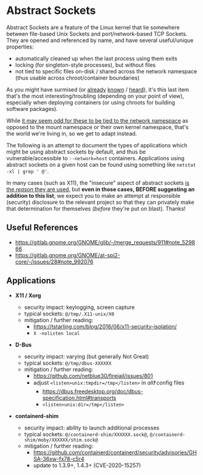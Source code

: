 # Abstract Sockets

Abstract Sockets are a feature of the Linux kernel that lie somewhere between file-based Unix Sockets and port/network-based TCP Sockets.  They are opened and referenced by name, and have several useful/unique properties:

- automatically cleaned up when the last process using them exits
- locking (for singleton-style processes), but without files
- not tied to specific files on-disk / shared across the network namespace (thus usable across chroot/container boundaries)

As you might have surmised (or [already](https://github.com/moby/moby/issues/14767) [known](https://docs.docker.com/engine/reference/run/#network-host) / [heard](https://medium.com/nttlabs/dont-use-host-network-namespace-f548aeeef575)), it's this last item that's the most interesting/troubling (depending on your point of view), especially when deploying containers (or using chroots for building software packages).

While [it may seem odd for these to be tied to the network namespace](https://github.com/containers/bubblewrap/issues/330#issuecomment-533792265) as opposed to the mount namespace or their own kernel namespace, that's the world we're living in, so we get to adapt instead.

The following is an attempt to document the types of applications which might be using abstract sockets by default, and thus be vulnerable/accessible to `--network=host` containers.  Applications using abstract sockets on a given host can be found using something like `netstat -xl | grep ' @'`.

In many cases (such as X11), the "insecure" aspect of abstract sockets [is the *reason* they are used](https://tstarling.com/blog/2016/06/x11-security-isolation/), but **even in those cases, BEFORE suggesting an addition to this list**, we expect you to make an attempt at responsible (security) disclosure to the relevant project so that they can privately make that determination for themselves (*before* they're put on blast).  Thanks!

## Useful References

- https://gitlab.gnome.org/GNOME/glib/-/merge_requests/911#note_529866
- https://gitlab.gnome.org/GNOME/at-spi2-core/-/issues/28#note_992076

## Applications

- **X11 / Xorg**
  - security impact: keylogging, screen capture
  - typical sockets: `@/tmp/.X11-unix/X0`
  - mitigation / further reading:
    - https://tstarling.com/blog/2016/06/x11-security-isolation/
    - `X -nolisten local`

- **D-Bus**
  - security impact: varying (but generally Not Great)
  - typical sockets: `@/tmp/dbus-XXXXXX`
  - mitigation / further reading:
    - https://github.com/netblue30/firejail/issues/801
    - adjust `<listen>unix:tmpdir=/tmp</listen>` in *all❗* config files
      - https://dbus.freedesktop.org/doc/dbus-specification.html#transports
      - `<listen>unix:dir=/tmp</listen>`

- **containerd-shim**
  - security impact: ability to launch additional processes
  - typical sockets: `@/containerd-shim/XXXXXX.sock@`, `@/containerd-shim/moby/XXXXXX/shim.sock@`
  - mitigation / further reading:
    - https://github.com/containerd/containerd/security/advisories/GHSA-36xw-fx78-c5r4
    - update to 1.3.9+, 1.4.3+ (CVE-2020-15257)
